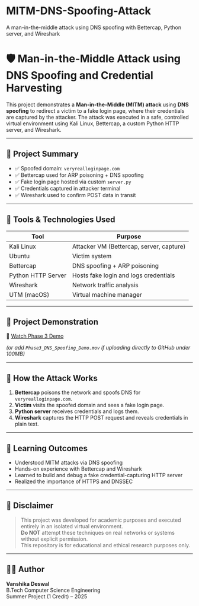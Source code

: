 # MITM-DNS-Spoofing-Attack
A man-in-the-middle attack using DNS spoofing with Bettercap, Python server, and Wireshark

# 🛡️ Man-in-the-Middle Attack using DNS Spoofing and Credential Harvesting

This project demonstrates a **Man-in-the-Middle (MITM) attack** using **DNS spoofing** to redirect a victim to a fake login page, where their credentials are captured by the attacker. The attack was executed in a safe, controlled virtual environment using Kali Linux, Bettercap, a custom Python HTTP server, and Wireshark.

---

## 📌 Project Summary

- ✅ Spoofed domain: `veryrealloginpage.com`  
- ✅ Bettercap used for ARP poisoning + DNS spoofing  
- ✅ Fake login page hosted via custom `server.py`  
- ✅ Credentials captured in attacker terminal  
- ✅ Wireshark used to confirm POST data in transit  

---

## 🧰 Tools & Technologies Used

| Tool               | Purpose                                 |
|--------------------|------------------------------------------|
| Kali Linux         | Attacker VM (Bettercap, server, capture) |
| Ubuntu             | Victim system                            |
| Bettercap          | DNS spoofing + ARP poisoning             |
| Python HTTP Server | Hosts fake login and logs credentials    |
| Wireshark          | Network traffic analysis                 |
| UTM (macOS)        | Virtual machine manager                  |

---

## 🎥 Project Demonstration

📎 [Watch Phase 3 Demo](https://drive.google.com/YOUR_SHARE_LINK)

*(or add `Phase3_DNS_Spoofing_Demo.mov` if uploading directly to GitHub under 100MB)*

---

## 🧪 How the Attack Works

1. **Bettercap** poisons the network and spoofs DNS for `veryrealloginpage.com`.  
2. **Victim** visits the spoofed domain and sees a fake login page.  
3. **Python server** receives credentials and logs them.
4. **Wireshark** captures the HTTP POST request and reveals credentials in plain text.

---

## 🧠 Learning Outcomes

- Understood MITM attacks via DNS spoofing  
- Hands-on experience with Bettercap and Wireshark  
- Learned to build and debug a fake credential-capturing HTTP server  
- Realized the importance of HTTPS and DNSSEC

---

## 🚨 Disclaimer

> This project was developed for academic purposes and executed entirely in an isolated virtual environment.  
> **Do NOT** attempt these techniques on real networks or systems without explicit permission.  
> This repository is for educational and ethical research purposes only.

---

## 👩‍💻 Author

**Vanshika Deswal**  
B.Tech Computer Science Engineering  
Summer Project (1 Credit) – 2025  

